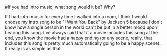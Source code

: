 #If you had intro music, what song would it be? Why?

If I had intro music for every time I walked into a room, I think I would choose my intro song to be "I Want You Back" by Jackson 5 because I don't know how a single person in the world can't be put in a better mood upon hearing this song. I've always said that if a movie includes this song at the end, you know the movie had a happy ending (or any scene, really, that includes this song is pretty much automatically going to be a happy scene). It really is as simple as that.